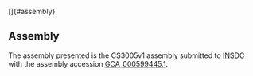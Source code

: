 []{#assembly}

Assembly
--------

The assembly presented is the CS3005v1 assembly submitted to
[INSDC](http://www.insdc.org) with the assembly accession
[GCA\_000599445.1](http://www.ebi.ac.uk/ena/data/view/GCA_000599445.1).
